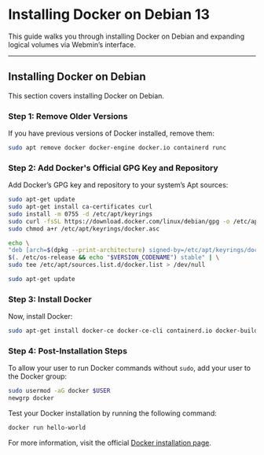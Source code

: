 # Installing Docker on Debian 13

This guide walks you through installing Docker on Debian and expanding logical volumes via Webmin’s interface.

---

## Installing Docker on Debian

This section covers installing Docker on Debian.

### Step 1: Remove Older Versions

If you have previous versions of Docker installed, remove them:

```bash
sudo apt remove docker docker-engine docker.io containerd runc
```

### Step 2: Add Docker's Official GPG Key and Repository

Add Docker’s GPG key and repository to your system’s Apt sources:

```bash
sudo apt-get update
sudo apt-get install ca-certificates curl
sudo install -m 0755 -d /etc/apt/keyrings
sudo curl -fsSL https://download.docker.com/linux/debian/gpg -o /etc/apt/keyrings/docker.asc
sudo chmod a+r /etc/apt/keyrings/docker.asc

echo \
"deb [arch=$(dpkg --print-architecture) signed-by=/etc/apt/keyrings/docker.asc] https://download.docker.com/linux/debian \
$(. /etc/os-release && echo "$VERSION_CODENAME") stable" | \
sudo tee /etc/apt/sources.list.d/docker.list > /dev/null

sudo apt-get update
```

### Step 3: Install Docker

Now, install Docker:

```bash
sudo apt-get install docker-ce docker-ce-cli containerd.io docker-buildx-plugin docker-compose-plugin
```

### Step 4: Post-Installation Steps

To allow your user to run Docker commands without `sudo`, add your user to the Docker group:

```bash
sudo usermod -aG docker $USER
newgrp docker
```

Test your Docker installation by running the following command:

```bash
docker run hello-world
```

For more information, visit the official [Docker installation page](https://docs.docker.com/engine/install/debian/).
